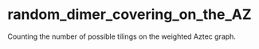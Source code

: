 # random_dimer_covering_on_the_AZ
Counting the number of possible tilings on the weighted Aztec graph.
